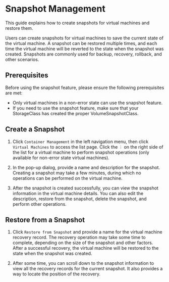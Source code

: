 # Snapshot Management

This guide explains how to create snapshots for virtual machines and restore them.

Users can create snapshots for virtual machines to save the current state of the virtual machine. A snapshot can be restored multiple times, and each time the virtual machine will be reverted to the state when the snapshot was created. Snapshots are commonly used for backup, recovery, rollback, and other scenarios.

## Prerequisites

Before using the snapshot feature, please ensure the following prerequisites are met:

- Only virtual machines in a non-error state can use the snapshot feature.
- If you need to use the snapshot feature, make sure that your StorageClass has created the proper VolumeSnapshotClass.

## Create a Snapshot

1. Click `Container Management` in the left navigation menu, then click `Virtual Machines` to access the list page. Click the `︙` on the right side of the list for a virtual machine to perform snapshot operations (only available for non-error state virtual machines).


2. In the pop-up dialog, provide a name and description for the snapshot. Creating a snapshot may take a few minutes, during which no operations can be performed on the virtual machine.


3. After the snapshot is created successfully, you can view the snapshot information in the virtual machine details. You can also edit the description, restore from the snapshot, delete the snapshot, and perform other operations.


## Restore from a Snapshot

1. Click `Restore from Snapshot` and provide a name for the virtual machine recovery record. The recovery operation may take some time to complete, depending on the size of the snapshot and other factors. After a successful recovery, the virtual machine will be restored to the state when the snapshot was created.


2. After some time, you can scroll down to the snapshot information to view all the recovery records for the current snapshot. It also provides a way to locate the position of the recovery.


